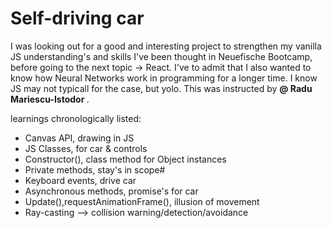 # Self-driving car

I was looking out for a good and interesting project to strengthen my vanilla JS understanding's and skills I've been thought in Neuefische Bootcamp, before going to the next topic -> React.
I've to admit that I also wanted to know how Neural Networks work in programming for a longer time. I know JS may not typicall for the case, but yolo. This was instructed by <strong>@
Radu Mariescu-Istodor
</strong> .

learnings chronologically listed:

- Canvas API, drawing in JS
- JS Classes, for car & controls
- Constructor(), class method for Object instances
- Private methods, stay's in scope#
- Keyboard events, drive car
- Asynchronous methods, promise's for car
- Update(),requestAnimationFrame(), illusion of movement
- Ray-casting --> collision warning/detection/avoidance
